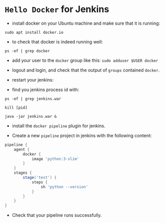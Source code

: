 # `Hello Docker` for Jenkins

* install docker on your Ubuntu machine and make sure that it is running:

```shell
sudo apt install docker.io
```

* to check that docker is indeed running well:

```shell
ps -ef | grep docker
```

* add your user to the `docker` group like this:
    `sudo adduser $USER docker`

* logout and login, and check that the output of `groups` contained `docker`.

* restart your jenkins:

* find you jenkins process id with:

```shell
ps -ef | grep jenkins.war
```

```shell
kill [pid]
```

```shell
java -jar jenkins.war &
```

* install the `docker pipeline` plugin for jenkins.

* Create a new `pipeline` project in jenkins with the following content:

```groovy
pipeline {
    agent {
        docker {
            image 'python:3-slim'
        }
    }
    stages {
        stage('test') {
            steps {
                sh 'python --version'
            }
        }
    }
}
```

* Check that your pipeline runs successfully.
